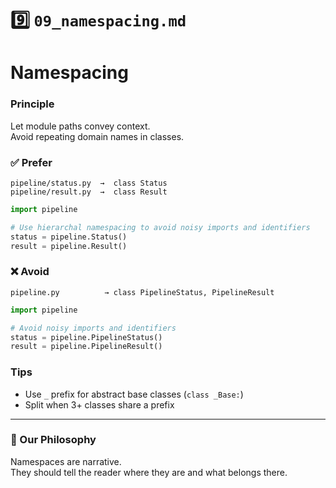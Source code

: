 # 9️⃣ `09_namespacing.md`

# Namespacing

### Principle
Let module paths convey context.  
Avoid repeating domain names in classes.

### ✅ Prefer
```
pipeline/status.py  →  class Status
pipeline/result.py  →  class Result
```

```python
import pipeline

# Use hierarchal namespacing to avoid noisy imports and identifiers
status = pipeline.Status()
result = pipeline.Result()
```

### ❌ Avoid
```
pipeline.py          → class PipelineStatus, PipelineResult
```

```python
import pipeline

# Avoid noisy imports and identifiers
status = pipeline.PipelineStatus()
result = pipeline.PipelineResult()
```

### Tips
- Use `_` prefix for abstract base classes (`class _Base:`)
- Split when 3+ classes share a prefix

---

### 🤝 Our Philosophy
Namespaces are narrative.  
They should tell the reader where they are and what belongs there.